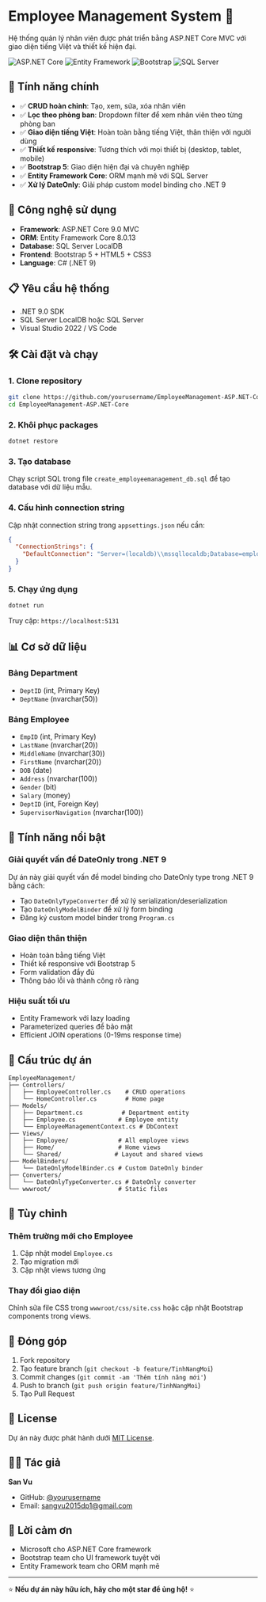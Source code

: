 # Employee Management System 🏢

Hệ thống quản lý nhân viên được phát triển bằng ASP.NET Core MVC với giao diện tiếng Việt và thiết kế hiện đại.

![ASP.NET Core](https://img.shields.io/badge/ASP.NET_Core-9.0-512BD4?style=for-the-badge&logo=dotnet)
![Entity Framework](https://img.shields.io/badge/Entity_Framework-8.0-512BD4?style=for-the-badge&logo=microsoft)
![Bootstrap](https://img.shields.io/badge/Bootstrap-5.0-7952B3?style=for-the-badge&logo=bootstrap)
![SQL Server](https://img.shields.io/badge/SQL_Server-CC2927?style=for-the-badge&logo=microsoft-sql-server)

## 🌟 Tính năng chính

- ✅ **CRUD hoàn chỉnh**: Tạo, xem, sửa, xóa nhân viên
- ✅ **Lọc theo phòng ban**: Dropdown filter để xem nhân viên theo từng phòng ban
- ✅ **Giao diện tiếng Việt**: Hoàn toàn bằng tiếng Việt, thân thiện với người dùng
- ✅ **Thiết kế responsive**: Tương thích với mọi thiết bị (desktop, tablet, mobile)
- ✅ **Bootstrap 5**: Giao diện hiện đại và chuyên nghiệp
- ✅ **Entity Framework Core**: ORM mạnh mẽ với SQL Server
- ✅ **Xử lý DateOnly**: Giải pháp custom model binding cho .NET 9

## 🚀 Công nghệ sử dụng

- **Framework**: ASP.NET Core 9.0 MVC
- **ORM**: Entity Framework Core 8.0.13
- **Database**: SQL Server LocalDB
- **Frontend**: Bootstrap 5 + HTML5 + CSS3
- **Language**: C# (.NET 9)

## 📋 Yêu cầu hệ thống

- .NET 9.0 SDK
- SQL Server LocalDB hoặc SQL Server
- Visual Studio 2022 / VS Code

## 🛠️ Cài đặt và chạy

### 1. Clone repository
```bash
git clone https://github.com/yourusername/EmployeeManagement-ASP.NET-Core.git
cd EmployeeManagement-ASP.NET-Core
```

### 2. Khôi phục packages
```bash
dotnet restore
```

### 3. Tạo database
Chạy script SQL trong file `create_employeemanagement_db.sql` để tạo database với dữ liệu mẫu.

### 4. Cấu hình connection string
Cập nhật connection string trong `appsettings.json` nếu cần:
```json
{
  "ConnectionStrings": {
    "DefaultConnection": "Server=(localdb)\\mssqllocaldb;Database=employeemanagement;Trusted_Connection=true;MultipleActiveResultSets=true"
  }
}
```

### 5. Chạy ứng dụng
```bash
dotnet run
```

Truy cập: `https://localhost:5131`

## 📊 Cơ sở dữ liệu

### Bảng Department
- `DeptID` (int, Primary Key)
- `DeptName` (nvarchar(50))

### Bảng Employee  
- `EmpID` (int, Primary Key)
- `LastName` (nvarchar(20))
- `MiddleName` (nvarchar(30))
- `FirstName` (nvarchar(20))
- `DOB` (date)
- `Address` (nvarchar(100))
- `Gender` (bit)
- `Salary` (money)
- `DeptID` (int, Foreign Key)
- `SupervisorNavigation` (nvarchar(100))

## 🎯 Tính năng nổi bật

### Giải quyết vấn đề DateOnly trong .NET 9
Dự án này giải quyết vấn đề model binding cho DateOnly type trong .NET 9 bằng cách:
- Tạo `DateOnlyTypeConverter` để xử lý serialization/deserialization
- Tạo `DateOnlyModelBinder` để xử lý form binding
- Đăng ký custom model binder trong `Program.cs`

### Giao diện thân thiện
- Hoàn toàn bằng tiếng Việt
- Thiết kế responsive với Bootstrap 5
- Form validation đầy đủ
- Thông báo lỗi và thành công rõ ràng

### Hiệu suất tối ưu
- Entity Framework với lazy loading
- Parameterized queries để bảo mật
- Efficient JOIN operations (0-19ms response time)

## 📁 Cấu trúc dự án

```
EmployeeManagement/
├── Controllers/
│   ├── EmployeeController.cs    # CRUD operations
│   └── HomeController.cs        # Home page
├── Models/
│   ├── Department.cs           # Department entity
│   ├── Employee.cs            # Employee entity
│   └── EmployeeManagementContext.cs # DbContext
├── Views/
│   ├── Employee/              # All employee views
│   ├── Home/                  # Home views
│   └── Shared/               # Layout and shared views
├── ModelBinders/
│   └── DateOnlyModelBinder.cs # Custom DateOnly binder
├── Converters/
│   └── DateOnlyTypeConverter.cs # DateOnly converter
└── wwwroot/                   # Static files
```

## 🔧 Tùy chỉnh

### Thêm trường mới cho Employee
1. Cập nhật model `Employee.cs`
2. Tạo migration mới
3. Cập nhật views tương ứng

### Thay đổi giao diện
Chỉnh sửa file CSS trong `wwwroot/css/site.css` hoặc cập nhật Bootstrap components trong views.

## 🤝 Đóng góp

1. Fork repository
2. Tạo feature branch (`git checkout -b feature/TinhNangMoi`)
3. Commit changes (`git commit -am 'Thêm tính năng mới'`)
4. Push to branch (`git push origin feature/TinhNangMoi`)
5. Tạo Pull Request

## 📄 License

Dự án này được phát hành dưới [MIT License](LICENSE).

## 👨‍💻 Tác giả

**San Vu** 
- GitHub: [@yourusername](https://github.com/yourusername)
- Email: sangvu2015dp1@gmail.com

## 🙏 Lời cảm ơn

- Microsoft cho ASP.NET Core framework
- Bootstrap team cho UI framework tuyệt vời
- Entity Framework team cho ORM mạnh mẽ

---

⭐ **Nếu dự án này hữu ích, hãy cho một star để ủng hộ!** ⭐
